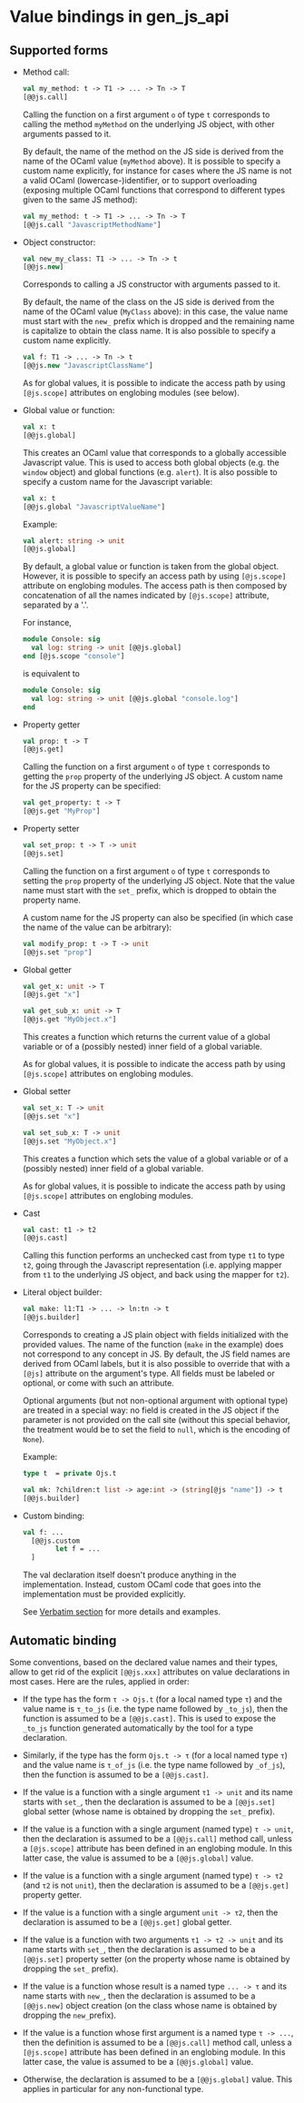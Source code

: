 Value bindings in gen_js_api
============================


Supported forms
---------------

- Method call:

  ```ocaml
  val my_method: t -> T1 -> ... -> Tn -> T
  [@@js.call]
  ```

  Calling the function on a first argument `o` of type `t` corresponds
  to calling the method `myMethod` on the underlying JS object, with
  other arguments passed to it.

  By default, the name of the method on the JS side is derived from
  the name of the OCaml value (`myMethod` above).  It is possible to
  specify a custom name explicitly, for instance for cases where the
  JS name is not a valid OCaml (lowercase-)identifier, or to support
  overloading (exposing multiple OCaml functions that correspond to
  different types given to the same JS method):


  ```ocaml
  val my_method: t -> T1 -> ... -> Tn -> T
  [@@js.call "JavascriptMethodName"]
  ```


- Object constructor:

  ```ocaml
  val new_my_class: T1 -> ... -> Tn -> t
  [@@js.new]
  ```

  Corresponds to calling a JS constructor with arguments
  passed to it.

  By default, the name of the class on the JS side is derived from the
  name of the OCaml value (`MyClass` above): in this case, the value
  name must start with the `new_` prefix which is dropped and the
  remaining name is capitalize to obtain the class name.  It is
  also possible to specify a custom name explicitly.

  ```ocaml
  val f: T1 -> ... -> Tn -> t
  [@@js.new "JavascriptClassName"]
  ```
  As for global values, it is possible to indicate the access path by
  using `[@js.scope]` attributes on englobing modules (see below).

- Global value or function:

  ```ocaml
  val x: t
  [@@js.global]
  ```

  This creates an OCaml value that corresponds to a globally accessible
  Javascript value.  This is used to access both global objects (e.g.
  the `window` object) and global functions (e.g. `alert`).  It is also
  possible to specify a custom name for the Javascript variable:

  ```ocaml
  val x: t
  [@@js.global "JavascriptValueName"]
  ```

  Example:
  ```ocaml
  val alert: string -> unit
  [@@js.global]
  ```

  By default, a global value or function is taken from the global
  object. However, it is possible to specify an access path by using
  `[@js.scope]` attribute on englobing modules. The access path is
  then composed by concatenation of all the names indicated by
  `[@js.scope]` attribute, separated by a '.'.

  For instance,

  ```ocaml
  module Console: sig
    val log: string -> unit [@@js.global]
  end [@js.scope "console"]
  ```

  is equivalent to

  ```ocaml
  module Console: sig
    val log: string -> unit [@@js.global "console.log"]
  end
  ```

- Property getter

  ```ocaml
  val prop: t -> T
  [@@js.get]
  ```

  Calling the function on a first argument `o` of type `t` corresponds
  to getting the `prop` property of the underlying JS object. A custom
  name for the JS property can be specified:

  ```ocaml
  val get_property: t -> T
  [@@js.get "MyProp"]
  ```


- Property setter

  ```ocaml
  val set_prop: t -> T -> unit
  [@@js.set]
  ```

  Calling the function on a first argument `o` of type `t` corresponds
  to setting the `prop` property of the underlying JS object.  Note that
  the value name must start with the `set_` prefix, which is dropped to
  obtain the property name.

  A custom name for the JS property can also be specified (in which
  case the name of the value can be arbitrary):

  ```ocaml
  val modify_prop: t -> T -> unit
  [@@js.set "prop"]
  ```

- Global getter

  ```ocaml
  val get_x: unit -> T
  [@@js.get "x"]

  val get_sub_x: unit -> T
  [@@js.get "MyObject.x"]
  ```

  This creates a function which returns the current value of a
  global variable or of a (possibly nested) inner field of a global variable.

  As for global values, it is possible to indicate the access path by
  using `[@js.scope]` attributes on englobing modules.

- Global setter

  ```ocaml
  val set_x: T -> unit
  [@@js.set "x"]

  val set_sub_x: T -> unit
  [@@js.set "MyObject.x"]
  ```

  This creates a function which sets the value of a
  global variable or of a (possibly nested) inner field of a global variable.

  As for global values, it is possible to indicate the access path by
  using `[@js.scope]` attributes on englobing modules.

- Cast

  ```ocaml
  val cast: t1 -> t2
  [@@js.cast]
  ```

  Calling this function performs an unchecked cast from type `t1` to
  type `t2`, going through the Javascript representation (i.e.
  applying mapper from `t1` to the underlying JS object, and back
  using the mapper for `t2`).


- Literal object builder:

  ```ocaml
  val make: l1:T1 -> ... -> ln:tn -> t
  [@@js.builder]
  ```

  Corresponds to creating a JS plain object with fields initialized
  with the provided values.  The name of the function (`make` in the
  example) does not correspond to any concept in JS.  By default, the
  JS field names are derived from OCaml labels, but it is also
  possible to override that with a `[@js]` attribute on the argument's
  type.  All fields must be labeled or optional, or come with such an
  attribute.

  Optional arguments (but not non-optional argument with optional
  type) are treated in a special way: no field is created in the JS
  object if the parameter is not provided on the call site (without
  this special behavior, the treatment would be to set the field to
  `null`, which is the encoding of `None`).

  Example:

  ```ocaml
  type t  = private Ojs.t

  val mk: ?children:t list -> age:int -> (string[@js "name"]) -> t
  [@@js.builder]
  ```


- Custom binding:

  ```ocaml
  val f: ...
    [@@js.custom
          let f = ...
    ]
  ```

  The val declaration itself doesn't produce anything in the
  implementation.  Instead, custom OCaml code that goes into the
  implementation must be provided explicitly.

  See [Verbatim section](IMPLGEN.md) for more details and examples.


Automatic binding
-----------------

Some conventions, based on the declared value names and their types,
allow to get rid of the explicit `[@@js.xxx]` attributes on value
declarations in most cases.  Here are the rules, applied in order:

- If the type has the form `τ -> Ojs.t` (for a local named type `τ`) and
  the value name is `τ_to_js` (i.e. the type name followed by `_to_js`),
  then the function is assumed to be a `[@@js.cast]`.  This is used
  to expose the `_to_js` function generated automatically by the tool
  for a type declaration.

- Similarly, if the type has the form `Ojs.t -> τ` (for a local named
  type `τ`) and the value name is `τ_of_js` (i.e. the type name
  followed by `_of_js`), then the function is assumed to be a
  `[@@js.cast]`.

- If the value is a function with a single argument `τ1 -> unit` and
  its name starts with `set_`, then the declaration is assumed to be a
  `[@@js.set]` global setter (whose name is obtained by dropping the
  `set_` prefix).

- If the value is a function with a single argument (named type) `τ ->
  unit`, then the declaration is assumed to be a `[@@js.call]` method
  call, unless a `[@js.scope]` attribute has been defined in an
  englobing module. In this latter case, the value is assumed to be a
  `[@@js.global]` value.

- If the value is a function with a single argument (named type) `τ ->
  τ2` (and `τ2` is not `unit`), then the declaration is assumed to be
  a `[@@js.get]` property getter.

- If the value is a function with a single argument `unit -> τ2`, then
  the declaration is assumed to be a `[@@js.get]` global getter.

- If the value is a function with two arguments `τ1 -> τ2 -> unit` and
  its name starts with `set_`, then the declaration is assumed to be a
  `[@@js.set]` property setter (on the property whose name is obtained
  by dropping the `set_` prefix).

- If the value is a function whose result is a named type `... -> τ`
  and its name starts with `new_`, then the declaration is assumed to
  be a `[@@js.new]` object creation (on the class whose name is
  obtained by dropping the `new_`prefix).

- If the value is a function whose first argument is a named type `τ
  -> ...`, then the definition is assumed to be a `[@@js.call]` method
  call, unless a `[@js.scope]` attribute has been defined in an
  englobing module. In this latter case, the value is assumed to be a
  `[@@js.global]` value.

- Otherwise, the declaration is assumed to be a `[@@js.global]` value.
  This applies in particular for any non-functional type.
